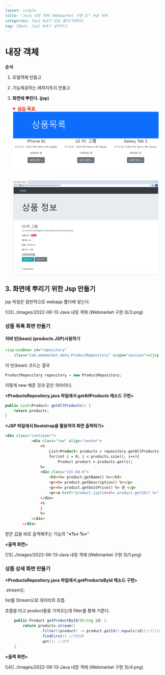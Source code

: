 ```markdown
---
layout: single
title: "Java 내장 객체 (Webmarket 구현 3)" #글 제목
categories: Java #글이 담길 폴더(대목차)
tag: [Bean, Jsp] #태그 넣어주기
---
```

# 내장 객체

**순서**

1. 모델객체 만들고

2. 기능제공하는 레파지토리 만들고

3. **화면에 뿌린다. (jsp)**

   <details open="" style="box-sizing: border-box; margin-top: 0px; margin-bottom: 0px;"><summary style="box-sizing: border-box; font-weight: bold; font-size: 15px; color: rgb(228, 57, 20);">실습 목표</summary><div style="box-sizing: border-box; padding-top: 0px;"><img src="../images/2022-06-13-Java 내장 객체 (Webmarket 구현 3)/1.png" data-src="../images/2022-06-13-Java 내장 객체 (Webmarket 구현-3)/image-20220613180304121.png" style="box-sizing: border-box; border-width: 0px 4px 0px 2px; border-top-style: initial; border-right-style: solid; border-bottom-style: initial; border-left-style: solid; border-top-color: initial; border-right-color: transparent; border-bottom-color: initial; border-left-color: transparent; border-image: initial; vertical-align: middle; max-width: 100%; image-orientation: from-image; cursor: default;"><span>&nbsp;</span><img src="../images/2022-06-13-Java 내장 객체 (Webmarket 구현 3)/4.png" data-src="../images/2022-06-13-Java 내장 객체 (Webmarket 구현-3)/image-20220613180320544.png" style="box-sizing: border-box; border-width: 0px 4px 0px 2px; border-top-style: initial; border-right-style: solid; border-bottom-style: initial; border-left-style: solid; border-top-color: initial; border-right-color: transparent; border-bottom-color: initial; border-left-color: transparent; border-image: initial; vertical-align: middle; max-width: 100%; image-orientation: from-image; cursor: default;"></div></details>

## 3. 화면에 뿌리기 위한 Jsp 만들기

jsp 파일은 일반적으로 webapp 폴더에 넣는다.

![3](../images/2022-06-13-Java 내장 객체 (Webmarket 구현 3)/3.png)

### 상품 목록 화면 만들기

#### 자바 빈(bean) (products.JSP)사용하기

```jsp
<jsp:useBean id="repository"
    class="com.webmarket.data.ProductRepository" scope="session"></jsp:useBean>
```

이 빈(bean) 코드는 결국

```java
ProductRepository repository = new ProductRepository;
```

이렇게 new 해준 것과 같은 의미이다.

**<ProductsRepository.java 파일에서 getAllProducts 메소드 구현>**

```java
public List<Product> getAllProducts() {
    return products;
}
```

**<JSP 파일에서 Bootstrap을 활용하여 화면 출력하기>**

```html
<div class="contianer">
            <div class="row" align="center">
                <%
                    List<Product> products = repository.getAllProducts();
                    for(int i = 0; i < products.size(); i++){
                        Product product = products.get(i);
                %>
                <div class="col-md-4">
                    <h3><%= product.getName() %></h3>
                    <p><%= product.getDescription() %></p>
                    <p><%= product.getUnitPrice() %> 원 </p>
                    <p><a href="product.jsp?id=<%= product.getId() %>" class = "btn btn-secondary">상세 정보 &raquo;</a></p>
                </div>
                <%
                }
                %>
            </div>
        </div>
```

받은 값을 바로 출력해주는 기능의 "**<%= %>**"

**<출력 화면>**

![1](../images/2022-06-13-Java 내장 객체 (Webmarket 구현 3)/1.png)

### 상품 상세 화면 만들기

**<ProductsRepository.java 파일에서 getProductsById 메소드 구현>**

.stream();

list를 Stream으로 데이터의 흐름.

흐름을 타고 product들을 가져오는데 filter를 통해 거른다.

```java
    public Product getProductById(String id) {
    	return products.stream()
    			.filter((product) -> product.getId().equals(id))//filter로 조건 걸기
    			.findFirst() //첫번째
    			.get(); //얻어
    }
```

**<출력 화면>**

![4](../images/2022-06-13-Java 내장 객체 (Webmarket 구현 3)/4.png)
